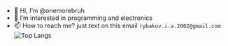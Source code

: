 - 👋 Hi, I’m @onemorebruh
- 👀 I’m interested in programming and electronics
- 📫 How to reach me? just text on this email `rybakov.i.a.2002@gmail.com`
![Top Langs](https://github-readme-stats.vercel.app/api/top-langs/?username=onemorebruh&layout=compact)
